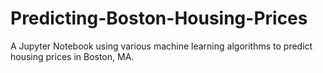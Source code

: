 # Predicting-Boston-Housing-Prices
A Jupyter Notebook using various machine learning algorithms to predict housing prices in Boston, MA.
